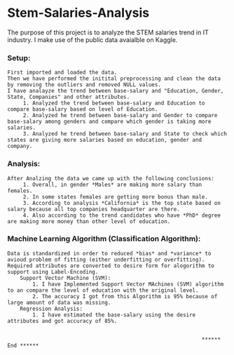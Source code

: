 # Stem-Salaries-Analysis

The purpose of this project is to analyze the STEM salaries trend in IT industry. I make use of the public data avaialble on Kaggle.

### Setup:     
    First imported and loaded the data.
    Then we have performed the initital preprocessing and clean the data by removing the outliers and removed NULL values.
    I have analayze the trend between base-salary and "Education, Gender, State, Companies" and other attributes.
         1. Analyzed the trend between base-salary and Education to compare base-salary based on level of Education.
         2. Analyzed he trend between base-salary and Gender to compare base-salary among genders and compare which gender is taking more salaries.
         3. Analyzed he trend between base-salary and State to check which states are giving more salaries based on education, gender and company.
          
### Analysis:  
    After Analzing the data we came up with the following conclusions:
         1. Overall, in gender *Males* are making more salary than females.
         2. In some states females are getting more bonus than male.
         3. According to analysis *California* is the top state based on salary because all top companies headquarter are there.
         4. Also according to the trend candidates who have *PhD* degree are making more money than other level of education.
                 
### Machine Learning Algorithm (Classification Algorithm):
    Data is standardized in order to reduced *bias* and *variance* to avioud problem of fitting (either underfitting or overfitting).
    Required attributes are converted to desire form for alogorithm to support using Label-Encoding.
        Support Vector Machine (SVM):
            1. I have Implemented Support Vector MAchines (SVM) algorithm to an compare the level of education with the original level.
            2. The accuracy I got from this Algorithm is 95% because of large amount of data was missing.
        Regression Analysis:
            1. I have estimated the base-salary using the desire attributes and got accuracy of 85%.
             
             
                                                                  ****** End ******
